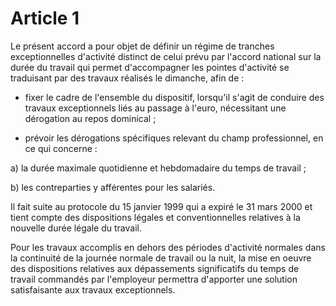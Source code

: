 # Article 1

  
 Le présent accord a pour objet de définir un régime de tranches exceptionnelles d'activité distinct de celui prévu par l'accord national sur la durée du travail qui permet d'accompagner les pointes d'activité se traduisant par des travaux réalisés le dimanche, afin de :  
  
 - fixer le cadre de l'ensemble du dispositif, lorsqu'il s'agit de conduire des travaux exceptionnels liés au passage à l'euro, nécessitant une dérogation au repos dominical ;  
  
 - prévoir les dérogations spécifiques relevant du champ professionnel, en ce qui concerne :  
  
 a) la durée maximale quotidienne et hebdomadaire du temps de travail ;  
  
 b) les contreparties y afférentes pour les salariés.  
  
 Il fait suite au protocole du 15 janvier 1999 qui a expiré le 31 mars 2000 et tient compte des dispositions légales et conventionnelles relatives à la nouvelle durée légale du travail.  
  
 Pour les travaux accomplis en dehors des périodes d'activité normales dans la continuité de la journée normale de travail ou la nuit, la mise en oeuvre des dispositions relatives aux dépassements significatifs du temps de travail commandés par l'employeur permettra d'apporter une solution satisfaisante aux travaux exceptionnels.  

